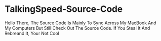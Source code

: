 # TalkingSpeed-Source-Code
Hello There, The Source Code Is Mainly To Sync Across My MacBook And My Computers But Still Check Out The Source Code. If You Steal It And Rebreand It, Your Not Cool

